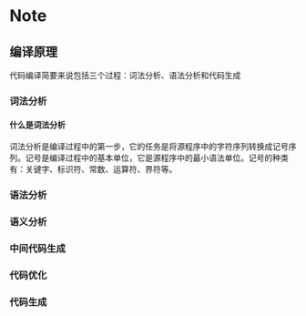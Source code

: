 # Note

## 编译原理

代码编译简要来说包括三个过程：词法分析、语法分析和代码生成

### 词法分析

#### 什么是词法分析

词法分析是编译过程中的第一步，它的任务是将源程序中的字符序列转换成记号序列。记号是编译过程中的基本单位，它是源程序中的最小语法单位。记号的种类有：关键字、标识符、常数、运算符、界符等。

### 语法分析

### 语义分析

### 中间代码生成

### 代码优化

### 代码生成

